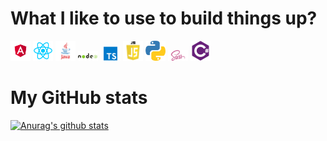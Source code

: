 # What I like to use to build things up? 

<img src="./media/angular.png" width="32px">
<img src="./media/react.png" width="32px">
<img src="./media/java.png" width="32px">
<img src="./media/node.png" width="32px">
<img src="./media/ts.png" width="32px">
<img src="./media/js.png" width="32px">
<img src="./media/python.png" width="32px">
<img src="./media/sass.png" width="32px">
<img src="./media/c-sharp.png" width="32px">

# My GitHub stats

[![Anurag's github stats](https://github-readme-stats.vercel.app/api?username=idcodeoverflow&count_private=true&show_icons=true&theme=transparent&hide=issues)](https://github.com/anuraghazra/github-readme-stats)

